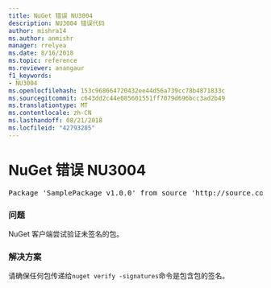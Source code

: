 ```yaml
---
title: NuGet 错误 NU3004
description: NU3004 错误代码
author: mishra14
ms.author: anmishr
manager: rrelyea
ms.date: 8/16/2018
ms.topic: reference
ms.reviewer: anangaur
f1_keywords:
- NU3004
ms.openlocfilehash: 153c968664720432ee44d56a739cc78b4871833c
ms.sourcegitcommit: c643dd2c44e085601551ff7079d696bcc3ad2b49
ms.translationtype: MT
ms.contentlocale: zh-CN
ms.lasthandoff: 08/21/2018
ms.locfileid: "42793285"
---
```

# <a name="nuget-error-nu3004"></a>NuGet 错误 NU3004

<pre>Package 'SamplePackage v1.0.0' from source 'http://source.com/index.json': The package is not signed.</pre>

### <a name="issue"></a>问题

NuGet 客户端尝试验证未签名的包。


### <a name="solution"></a>解决方案

请确保任何包传递给`nuget verify -signatures`命令是包含包的签名。



